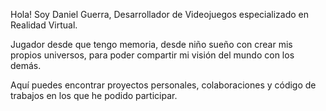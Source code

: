 
Hola! Soy Daniel Guerra, Desarrollador de Videojuegos especializado en Realidad Virtual.

Jugador desde que tengo memoria, desde niño sueño con crear mis propios universos, para poder compartir mi visión del mundo con los demás.

Aquí puedes encontrar proyectos personales, colaboraciones y código de trabajos en los que he podido participar.
